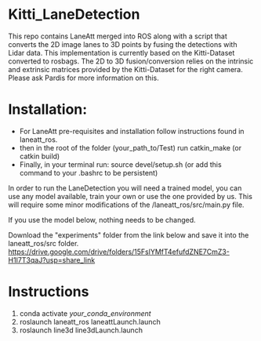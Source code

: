 # Kitti_LaneDetection
This repo contains LaneAtt merged into ROS along with a script that converts the 2D image lanes to 3D points by fusing the detections with Lidar data. 
This implementation is currently based on the Kitti-Dataset converted to rosbags. The 2D to 3D fusion/conversion relies on the intrinsic and extrinsic matrices provided by the Kitti-Dataset for the right camera. Please ask Pardis for more information on this. 

# Installation: 
- For LaneAtt pre-requisites and installation follow instructions found in laneatt_ros. 
- then in the root of the folder (your_path_to/Test) run catkin_make (or catkin build) 
- Finally, in your terminal run: source devel/setup.sh (or add this command to your .bashrc to be persistent) 

In order to run the LaneDetection you will need a trained model, you can use any model available, train your own or use the one provided by us. 
This will require some minor modifications of the /laneatt_ros/src/main.py file. 

If you use the model below, nothing needs to be changed.

Download the "experiments" folder from the link below and save it into the laneatt_ros/src folder. 
https://drive.google.com/drive/folders/15FslYMfT4efufdZNE7CmZ3-H1I7T3qaJ?usp=share_link

# Instructions
1. conda activate *your_conda_environment* 
2. roslaunch laneatt_ros laneattLaunch.launch
3. roslaunch line3d line3dLaunch.launch
